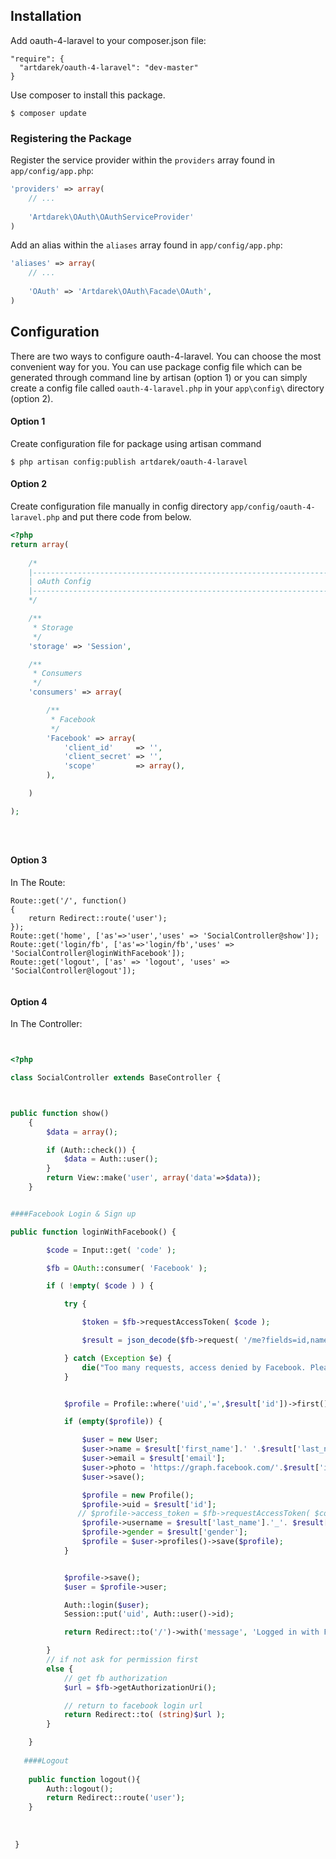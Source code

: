 ## Installation

Add oauth-4-laravel to your composer.json file:

```
"require": {
  "artdarek/oauth-4-laravel": "dev-master"
}
```

Use composer to install this package.

```
$ composer update
```

### Registering the Package

Register the service provider within the ```providers``` array found in ```app/config/app.php```:

```php
'providers' => array(
	// ...
	
	'Artdarek\OAuth\OAuthServiceProvider'
)
```

Add an alias within the ```aliases``` array found in ```app/config/app.php```:


```php
'aliases' => array(
	// ...
	
	'OAuth' => 'Artdarek\OAuth\Facade\OAuth',
)
```

## Configuration

There are two ways to configure oauth-4-laravel.
You can choose the most convenient way for you. 
You can use package config file which can be 
generated through command line by artisan (option 1) or 
you can simply create a config file called ``oauth-4-laravel.php`` in 
your ``app\config\`` directory (option 2).

#### Option 1

Create configuration file for package using artisan command

```
$ php artisan config:publish artdarek/oauth-4-laravel
```

#### Option 2

Create configuration file manually in config directory ``app/config/oauth-4-laravel.php`` and put there code from below.

```php
<?php
return array( 
	
	/*
	|--------------------------------------------------------------------------
	| oAuth Config
	|--------------------------------------------------------------------------
	*/

	/**
	 * Storage
	 */
	'storage' => 'Session', 

	/**
	 * Consumers
	 */
	'consumers' => array(

		/**
		 * Facebook
		 */
		'Facebook' => array(
		    'client_id'     => '',
		    'client_secret' => '',
		    'scope'         => array(),
		),		

	)

);





```
#### Option 3
In The Route:

```
Route::get('/', function()
{
	return Redirect::route('user');
});
Route::get('home', ['as'=>'user','uses' => 'SocialController@show']);
Route::get('login/fb', ['as'=>'login/fb','uses' => 'SocialController@loginWithFacebook']);
Route::get('logout', ['as' => 'logout', 'uses' => 'SocialController@logout']);


```
#### Option 4
In The Controller:
```php


<?php

class SocialController extends BaseController {



public function show()
    {
        $data = array();

        if (Auth::check()) {
            $data = Auth::user();
        }
        return View::make('user', array('data'=>$data));
    }


####Facebook Login & Sign up

public function loginWithFacebook() {

        $code = Input::get( 'code' );

        $fb = OAuth::consumer( 'Facebook' );

        if ( !empty( $code ) ) {

            try {

                $token = $fb->requestAccessToken( $code );

                $result = json_decode($fb->request( '/me?fields=id,name,first_name,last_name,email,picture,gender' ), true);

            } catch (Exception $e) {
                die("Too many requests, access denied by Facebook. Please wait a while.");
            }


            $profile = Profile::where('uid','=',$result['id'])->first();

            if (empty($profile)) {

                $user = new User;
                $user->name = $result['first_name'].' '.$result['last_name'];
                $user->email = $result['email'];
                $user->photo = 'https://graph.facebook.com/'.$result['id'].'/picture?type=large';
                $user->save();

                $profile = new Profile();
                $profile->uid = $result['id'];
               // $profile->access_token = $fb->requestAccessToken( $code );
                $profile->username = $result['last_name'].'_'. $result['id'];
                $profile->gender = $result['gender'];
                $profile = $user->profiles()->save($profile);
            }


            $profile->save();
            $user = $profile->user;

            Auth::login($user);
            Session::put('uid', Auth::user()->id);

            return Redirect::to('/')->with('message', 'Logged in with Facebook');

        }
        // if not ask for permission first
        else {
            // get fb authorization
            $url = $fb->getAuthorizationUri();

            // return to facebook login url
            return Redirect::to( (string)$url );
        }

    }
    
   ####Logout
   
    public function logout(){
        Auth::logout();
        return Redirect::route('user');
    }
    
    
    
 }
```
